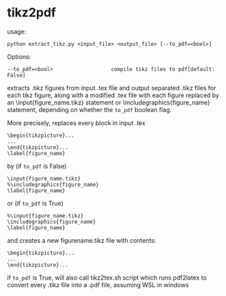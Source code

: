 # tikz2pdf
usage: 
```
python extract_tikz.py <input_file> <output_file> [--to_pdf=<bool>]
```

Options:
```
--to_pdf=<bool>                   compile tikz files to pdf[default: False]
```

extracts .tikz figures from input .tex file and output separated .tikz files for each tikz figure, along with a modified .tex file with each figure replaced by an \input{figure_name.tikz} statement or \includegraphics{figure_name} statement, depending on whether the `to_pdf` boolean flag.

More precisely, replaces every block in input .tex
```
\begin{tikzpicture}...
...
\end{tikzpicture}...
\label{figure_name}
```
by (if `to_pdf` is False)
```
\input{figure_name.tikz}
%\includegraphics{figure_name}
\label{figure_name}
```
or (if `to_pdf` is True)
```
%\input{figure_name.tikz}
\includegraphics{figure_name}
\label{figure_name}
```
and creates a new figurename.tikz file with contents:
```
\begin{tikzpicture}...
...
\end{tikzpicture}...
```
if `to_pdf` is True, will also call tikz2tex.sh script which runs pdf2latex to convert every .tikz file into a .pdf file, assuming WSL in windows
